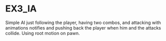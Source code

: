 # EX3_IA
 
Simple AI just following the player, having two combos, and attacking with animations notifies and pushing back the player when him and the attacks collide. Using root motion on pawn.
